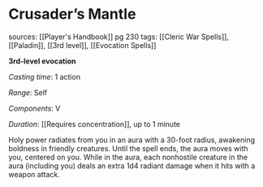 # Crusader’s Mantle
sources: [[Player's Handbook]] pg 230
tags: [[Cleric War Spells]], [[Paladin]], [[3rd level]], [[Evocation Spells]]

**3rd-level evocation**

*Casting time*: 1 action

*Range*: Self

*Components*: V 

*Duration*: [[Requires concentration]], up to 1 minute

Holy power radiates from you in an aura with a 30-foot radius, awakening boldness in friendly creatures. Until the spell ends, the aura moves with you, centered on you. While in the aura, each nonhostile creature in the aura (including you) deals an extra 1d4 radiant damage when it hits with a weapon attack.
